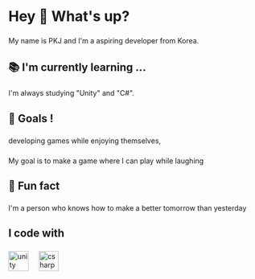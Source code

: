 <h1 align="left">Hey 👋 What's up?</h1>

###

<p align="left">My name is PKJ and I'm a aspiring developer from Korea.</p>

###

<h2 align="left">📚 I'm currently learning ...</h2>

###

<p align="left">I'm always studying "Unity" and "C#".</p>

###

<h2 align="left">🎯 Goals !</h2>

###

<p align="left">developing games while enjoying themselves,</p>

###

<p align="left">My goal is to make a game where I can play while laughing</p>

###

<h2 align="left">🎲 Fun fact</h2>

###

<p align="left">I'm a person who knows how to make a better tomorrow than yesterday</p>

###

<h2 align="left">I code with</h2>

###

<div align="left">
  <img src="https://cdn.jsdelivr.net/gh/devicons/devicon/icons/unity/unity-original.svg" height="40" alt="unity logo"  />
  <img width="12" />
  <img src="https://cdn.jsdelivr.net/gh/devicons/devicon/icons/csharp/csharp-original.svg" height="40" alt="csharp logo"  />
</div>

###
